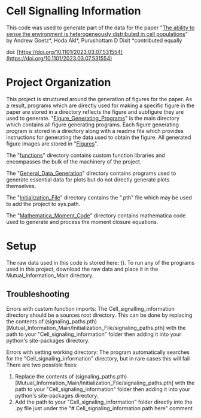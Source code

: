 # Cell Signalling Information

This code was used to generate part of the data for the paper "[The ability to sense the environment is heterogeneously distributed in cell populations](https://www.biorxiv.org/content/10.1101/2023.03.07.531554v2.abstract)" by Andrew Goetz*, Hoda Akl*, Purushottam D Dixit *contributed equally

doi: [https://doi.org/10.1101/2023.03.07.531554](https://doi.org/10.1101/2023.03.07.531554)

# Project Organization

This project is structured around the generation of figures for the paper. As a result, programs which are directly used for making a specific figure in the paper are stored in a directory reflects the figure and subfigure they are used to generate. "[Figure_Generating_Programs](Mutual_Information_Main/Figure_Generating_Programs)" is the main directory which contains all figure generating programs. Each figure generating program is stored in a directory along with a readme file which provides instructions for generating the data used to obtain the figure. All generated figure images are stored in "[Figures](Mutual_Information_Main/Figures)".

The "[functions](Mutual_Information_Main/functions/)" directory contains custom function libraries and encompasses the bulk of the machinery of the project.

The "[General_Data_Generation](Mutual_Information_Main/General_Data_Generation/)" directory contains programs used to generate essential data for plots but do not directly generate plots themselves.

The "[Initialization_File](Mutual_Information_Main/Initialization_File/)" directory contains the ".pth" file which may be used to add the project to sys.path.

The "[Mathematica_Moment_Code](Mutual_Information_Main/Mathematica_Moment_Code/)" directory contains mathematica code used to generate and process the moment closure equations.

# Setup

The raw data used in this code is stored here: (). To run any of the programs used in this project, download the raw data and place it in the Mutual_Information_Main directory.

## Troubleshooting

Errors with custom function imports:
The Cell_signalling_information directory should be a sources root directory. This can be done by replacing the contents of (signaling_paths.pth)[Mutual_Information_Main/Initialization_File/signaling_paths.pth] with the path to your "Cell_signaling_information" folder then adding it into your python's site-packages directory.

Errors with setting working directory:
The program automatically searches for the "Cell_signaling_information" directory, but in rare cases this will fail
There are two possible fixes:
1. Replace the contents of (signaling_paths.pth)[Mutual_Information_Main/Initialization_File/signaling_paths.pth] with the path to your "Cell_signaling_information" folder then adding it into your python's site-packages directory.
2. Add the path to your "Cell_signaling_information" folder directly into the .py file just under the "# Cell_signaling_information path here" comment

